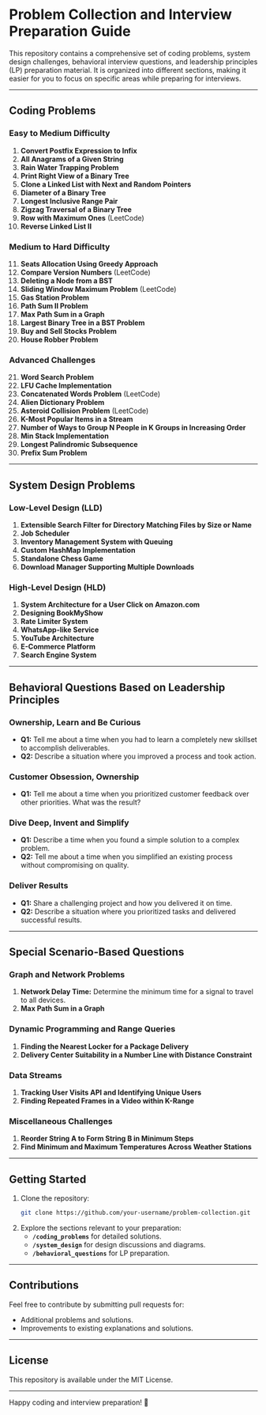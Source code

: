 # Problem Collection and Interview Preparation Guide

This repository contains a comprehensive set of coding problems, system design challenges, behavioral interview questions, and leadership principles (LP) preparation material. It is organized into different sections, making it easier for you to focus on specific areas while preparing for interviews.

---

## Coding Problems

### **Easy to Medium Difficulty**
1. **Convert Postfix Expression to Infix**
2. **All Anagrams of a Given String**
3. **Rain Water Trapping Problem**
4. **Print Right View of a Binary Tree**
5. **Clone a Linked List with Next and Random Pointers**
6. **Diameter of a Binary Tree**
7. **Longest Inclusive Range Pair**
8. **Zigzag Traversal of a Binary Tree**
9. **Row with Maximum Ones** (LeetCode)
10. **Reverse Linked List II**

### **Medium to Hard Difficulty**
11. **Seats Allocation Using Greedy Approach**
12. **Compare Version Numbers** (LeetCode)
13. **Deleting a Node from a BST**
14. **Sliding Window Maximum Problem** (LeetCode)
15. **Gas Station Problem**
16. **Path Sum II Problem**
17. **Max Path Sum in a Graph**
18. **Largest Binary Tree in a BST Problem**
19. **Buy and Sell Stocks Problem**
20. **House Robber Problem**

### **Advanced Challenges**
21. **Word Search Problem**
22. **LFU Cache Implementation**
23. **Concatenated Words Problem** (LeetCode)
24. **Alien Dictionary Problem**
25. **Asteroid Collision Problem** (LeetCode)
26. **K-Most Popular Items in a Stream**
27. **Number of Ways to Group N People in K Groups in Increasing Order**
28. **Min Stack Implementation**
29. **Longest Palindromic Subsequence**
30. **Prefix Sum Problem**

---

## System Design Problems

### **Low-Level Design (LLD)**
1. **Extensible Search Filter for Directory Matching Files by Size or Name**
2. **Job Scheduler**
3. **Inventory Management System with Queuing**
4. **Custom HashMap Implementation**
5. **Standalone Chess Game**
6. **Download Manager Supporting Multiple Downloads**

### **High-Level Design (HLD)**
1. **System Architecture for a User Click on Amazon.com**
2. **Designing BookMyShow**
3. **Rate Limiter System**
4. **WhatsApp-like Service**
5. **YouTube Architecture**
6. **E-Commerce Platform**
7. **Search Engine System**

---

## Behavioral Questions Based on Leadership Principles

### **Ownership, Learn and Be Curious**
- **Q1:** Tell me about a time when you had to learn a completely new skillset to accomplish deliverables.
- **Q2:** Describe a situation where you improved a process and took action.

### **Customer Obsession, Ownership**
- **Q1:** Tell me about a time when you prioritized customer feedback over other priorities. What was the result?

### **Dive Deep, Invent and Simplify**
- **Q1:** Describe a time when you found a simple solution to a complex problem.
- **Q2:** Tell me about a time when you simplified an existing process without compromising on quality.

### **Deliver Results**
- **Q1:** Share a challenging project and how you delivered it on time.
- **Q2:** Describe a situation where you prioritized tasks and delivered successful results.

---

## Special Scenario-Based Questions

### **Graph and Network Problems**
1. **Network Delay Time:** Determine the minimum time for a signal to travel to all devices.
2. **Max Path Sum in a Graph**

### **Dynamic Programming and Range Queries**
1. **Finding the Nearest Locker for a Package Delivery**
2. **Delivery Center Suitability in a Number Line with Distance Constraint**

### **Data Streams**
1. **Tracking User Visits API and Identifying Unique Users**
2. **Finding Repeated Frames in a Video within K-Range**

### **Miscellaneous Challenges**
1. **Reorder String A to Form String B in Minimum Steps**
2. **Find Minimum and Maximum Temperatures Across Weather Stations**

---

## Getting Started

1. Clone the repository:
   ```bash
   git clone https://github.com/your-username/problem-collection.git
   ```
2. Explore the sections relevant to your preparation:
   - **`/coding_problems`** for detailed solutions.
   - **`/system_design`** for design discussions and diagrams.
   - **`/behavioral_questions`** for LP preparation.

---

## Contributions

Feel free to contribute by submitting pull requests for:
- Additional problems and solutions.
- Improvements to existing explanations and solutions.

---

## License

This repository is available under the MIT License.

---

Happy coding and interview preparation! 🎉
